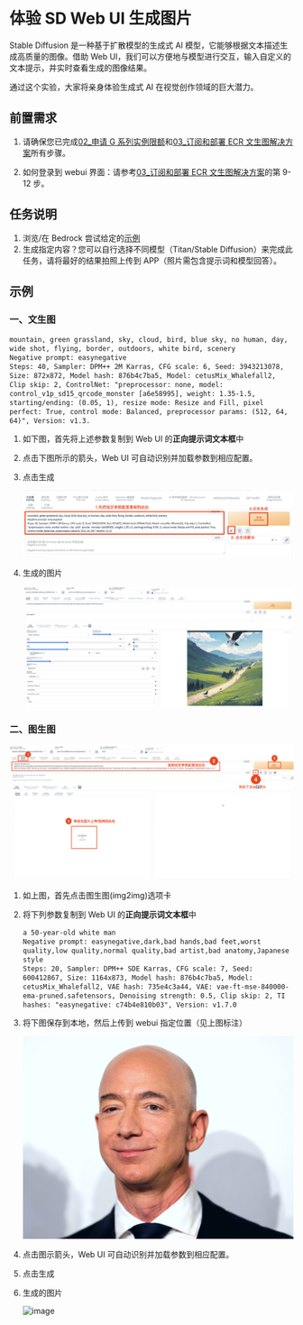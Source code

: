 # 体验 SD Web UI 生成图片

Stable Diffusion 是一种基于扩散模型的生成式 AI 模型，它能够根据文本描述生成高质量的图像。借助 Web UI，我们可以方便地与模型进行交互，输入自定义的文本提示，并实时查看生成的图像结果。

通过这个实验，大家将亲身体验生成式 AI 在视觉创作领域的巨大潜力。

## 前置需求

1. 请确保您已完成[02\_申请 G 系列实例限额](../01_前置需求/02_申请G系列实例限额.md)和[03\_订阅和部署 ECR 文生图解决方案](../01_前置需求/03_订阅和部署ECR文生图解决方案.md)所有步骤。

2. 如何登录到 webui 界面：请参考[03\_订阅和部署 ECR 文生图解决方案](../01_前置需求/03_订阅和部署ECR文生图解决方案.md)的第 9-12 步。

## 任务说明

1. 浏览/在 Bedrock 尝试给定的[示例](#示例)
2. 生成指定内容？您可以自行选择不同模型（Titan/Stable Diffusion）来完成此任务，请将最好的结果拍照上传到 APP（照片需包含提示词和模型回答）。

## 示例

### 一、文生图

```
mountain, green grassland, sky, cloud, bird, blue sky, no human, day, wide shot, flying, border, outdoors, white bird, scenery
Negative prompt: easynegative
Steps: 40, Sampler: DPM++ 2M Karras, CFG scale: 6, Seed: 3943213078, Size: 872x872, Model hash: 876b4c7ba5, Model: cetusMix_Whalefall2, Clip skip: 2, ControlNet: "preprocessor: none, model: control_v1p_sd15_qrcode_monster [a6e58995], weight: 1.35-1.5, starting/ending: (0.05, 1), resize mode: Resize and Fill, pixel perfect: True, control mode: Balanced, preprocessor params: (512, 64, 64)", Version: v1.3.

```

1. 如下图，首先将上述参数复制到 Web UI 的**正向提示词文本框**中
2. 点击下图所示的箭头，Web UI 可自动识别并加载参数到相应配置。
3. 点击生成

   ![image](../../images/07_workshop_images/sd_webui_01.png)

4. 生成的图片

   ![image](../../images/07_workshop_images/sd_webui_02.png)

### 二、图生图

![image](../../images/07_workshop_images/sd_webui_04.png)

1. 如上图，首先点击图生图(img2img)选项卡

   <!-- ![image](../../images/07_workshop_images/sd_webui_03.png) -->

2. 将下列参数复制到 Web UI 的**正向提示词文本框**中

   ```
   a 50-year-old white man
   Negative prompt: easynegative,dark,bad hands,bad feet,worst quality,low quality,normal quality,bad artist,bad anatomy,Japanese style
   Steps: 20, Sampler: DPM++ SDE Karras, CFG scale: 7, Seed: 600412867, Size: 1164x873, Model hash: 876b4c7ba5, Model: cetusMix_Whalefall2, VAE hash: 735e4c3a44, VAE: vae-ft-mse-840000-ema-pruned.safetensors, Denoising strength: 0.5, Clip skip: 2, TI hashes: "easynegative: c74b4e810b03", Version: v1.7.0
   ```

3. 将下图保存到本地，然后上传到 webui 指定位置（见上图标注）

   ![image](../../images/07_workshop_images/bezos.jpg)

4. 点击图示箭头，Web UI 可自动识别并加载参数到相应配置。
5. 点击生成
6. 生成的图片

   ![image](../../images/07_workshop_images/sd_webui_05.png)
